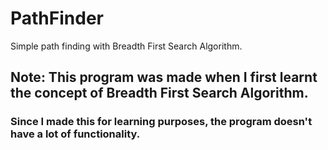 # PathFinder
Simple path finding with Breadth First Search Algorithm.

## Note: This program was made when I first learnt the concept of Breadth First Search Algorithm.

### Since I made this for learning purposes, the program doesn't have a lot of functionality.